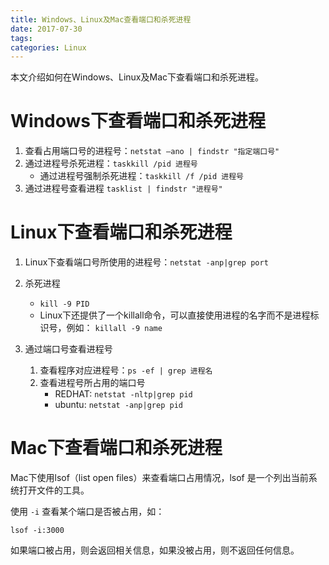 ```yaml
---
title: Windows、Linux及Mac查看端口和杀死进程
date: 2017-07-30
tags:
categories: Linux
---
```


本文介绍如何在Windows、Linux及Mac下查看端口和杀死进程。

<!-- more -->

# Windows下查看端口和杀死进程

1. 查看占用端口号的进程号：`netstat –ano | findstr "指定端口号"`
2. 通过进程号杀死进程：`taskkill /pid 进程号`
    - 通过进程号强制杀死进程：`taskkill /f /pid 进程号`
3. 通过进程号查看进程 `tasklist | findstr "进程号"`

# Linux下查看端口和杀死进程

1. Linux下查看端口号所使用的进程号：`netstat -anp|grep port`
2. 杀死进程
    - `kill -9 PID`
    - Linux下还提供了一个killall命令，可以直接使用进程的名字而不是进程标识号，例如： `killall -9 name`

3. 通过端口号查看进程号
    1. 查看程序对应进程号：`ps -ef | grep 进程名`
    2. 查看进程号所占用的端口号
        - REDHAT: `netstat -nltp|grep pid`
        - ubuntu: `netstat -anp|grep pid`

# Mac下查看端口和杀死进程

Mac下使用lsof（list open files）来查看端口占用情况，lsof 是一个列出当前系统打开文件的工具。

使用 `-i` 查看某个端口是否被占用，如：
```
lsof -i:3000
```
如果端口被占用，则会返回相关信息，如果没被占用，则不返回任何信息。

